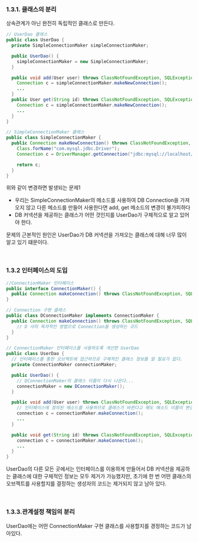 ### 1.3.1. 클래스의 분리

상속관계가 아닌 완전히 독립적인 클래스로 만든다.

```java
// UserDao 클래스
public class UserDao {
  private SimpleConnectionMaker simpleConnectionMaker;

  public UserDao() {
    simpleConnectionMaker = new SimpleConnectionMaker;
  }

  public void add(User user) throws ClassNotFoundException, SQLException {
    Connection c = simpleConnectionMaker.makeNewConnection();
    ...
  }
  public User get(String id) throws ClassNotFoundException, SQLException {
    Connection c = simpleConnectionMaker.makeNewConnection();
    ...
  }
}

// SimpleConnectionMaker 클래스
public class SimpleConnectionMaker {
  public Connection makeNewConnection() throws ClassNotFoundException, SQLException {
    Class.forName("com.mysql.jdbc.Driver");
    Connection c = DriverManager.getConnection("jdbc:mysql://localhost/springbook", "spring", "book")

    return c;
  }
}
```

위와 같이 변경하면 발생되는 문제1

- 우리는 SimpleConnectionMaker의 메소드를 사용하여 DB Connection을 가져오지 않고 다른 메소드를 만들어 사용한다면 add, get 메소드의 변경이 불가피하다
- DB 커넥션을 제공하는 클래스가 어떤 것인지를 UserDao가 구체적으로 알고 있어야 한다.

문제의 근본적인 원인은 UserDao가 DB 커넥션을 가져오는 클래스에 대해 너무 많이 알고 있기 떄문이다.

<br>

### 1.3.2 인터페이스의 도입

```java
//ConnectionMaker 인터페이스
public interface ConnectionMaker() {
  public Connection makeConnection() throws ClassNotFoundException, SQLException;
}

// Connection 구현 클래스
public class DConnectionMaker implements ConnectionMaker {
  public Connection makeConnection() throws ClassNotFoundException, SQLException {
    // D 사의 독자적인 방법으로 Connection을 생성하는 코드
  }
}

// ConnectionMaker 인터페이스를 사용하도록 개선한 UserDao
public class UserDao {
  // 인터페이스를 통한 오브젝트에 접근하므로 구체적인 클래스 정보를 알 필요가 없다.
  private ConnectionMaker connectionMaker;

  public UserDao() {
    // DConnectionMaker의 클래스 이름이 다시 나온다...
    connectionMaker = new DConnectionMaker();
  }

  public void add(User user) throws ClassNotFoundException, SQLException {
    // 인터페이스에 정의된 메소드를 사용하므로 클래스가 바뀐다고 해도 메소드 이름이 변경될 걱정은 없다.
    connection c = connectionMaker.makeConnection();
    ...
  }

  public void get(String id) throws ClassNotFoundException, SQLException {
    connection c = connectionMaker.makeConnection();
    ...
  }
}
```

UserDao의 다른 모든 곳에서는 인터페이스를 이용하게 만들어서 DB 커넥션을 제공하는 클래스에 대한 구체적인 정보는 모두 제거가 가능했지만, 초기에 한 번 어떤 클래스의 오브젝트를 사용할지를 결정하는 생성자의 코드는 제거되지 않고 남아 있다.

<br>

### 1.3.3.관계설정 책임의 분리

UserDao에는 어떤 ConnectionMaker 구현 클래스를 사용할지를 경정하는 코드가 남아있다.

